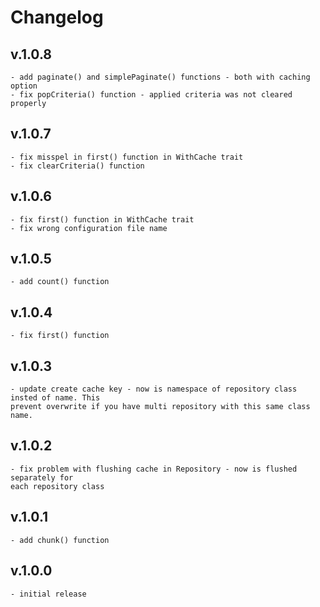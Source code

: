 # Changelog
## v.1.0.8
    - add paginate() and simplePaginate() functions - both with caching option
    - fix popCriteria() function - applied criteria was not cleared properly
## v.1.0.7
    - fix misspel in first() function in WithCache trait
    - fix clearCriteria() function
## v.1.0.6
    - fix first() function in WithCache trait
    - fix wrong configuration file name
## v.1.0.5
    - add count() function
## v.1.0.4
    - fix first() function
## v.1.0.3
    - update create cache key - now is namespace of repository class insted of name. This
    prevent overwrite if you have multi repository with this same class name.
## v.1.0.2
    - fix problem with flushing cache in Repository - now is flushed separately for
    each repository class
## v.1.0.1
    - add chunk() function
## v.1.0.0
    - initial release 